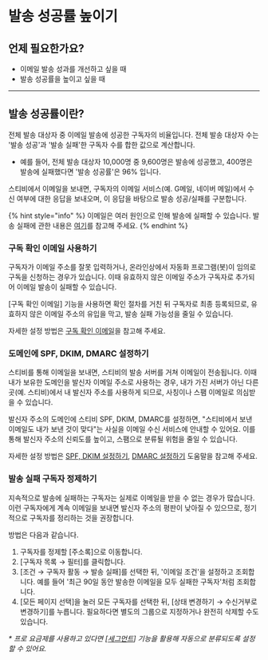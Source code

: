 # 발송 성공률 높이기

## 언제 필요한가요?

* 이메일 발송 성과를 개선하고 싶을 때
* 발송 성공률을 높이고 싶을 때

***

## 발송 성공률이란?

전체 발송 대상자 중 이메일 발송에 성공한 구독자의 비율입니다. 전체 발송 대상자 수는 '발송 성공'과 '발송 실패'한 구독자 수를 합한 값으로 계산합니다.

* 예를 들어, 전체 발송 대상자 10,000명 중 9,600명은 발송에 성공했고, 400명은 발송에 실패했다면 '발송 성공률'은 96% 입니다.

스티비에서 이메일을 보내면, 구독자의 이메일 서비스(예. G메일, 네이버 메일)에서 수신 여부에 대한 응답을 보내오며, 이 응답을 바탕으로 발송 성공/실패를 구분합니다.

{% hint style="info" %}
이메일은 여러 원인으로 인해 발송에 실패할 수 있습니다. 발송 실패에 관한 내용은 [여기](https://help.stibee.com/email/analytics/email-detailed-statistics#bounce)를 참고해 주세요.
{% endhint %}

### 구독 확인 이메일 사용하기

구독자가 이메일 주소를 잘못 입력하거나, 온라인상에서 자동화 프로그램(봇)이 임의로 구독을 신청하는 경우가 있습니다. 이때 유효하지 않은 이메일 주소가 구독자로 추가되어 이메일 발송이 실패할 수 있습니다.

\[구독 확인 이메일] 기능을 사용하면 확인 절차를 거친 뒤 구독자로 최종 등록되므로, 유효하지 않은 이메일 주소의 유입을 막고, 발송 실패 가능성을 줄일 수 있습니다.

자세한 설정 방법은 [구독 확인 이메일](https://help.stibee.com/list/gather-subscribers/form#confirm_email)을 참고해 주세요.

### 도메인에 SPF, DKIM, DMARC 설정하기

스티비를 통해 이메일을 보내면, 스티비의 발송 서버를 거쳐 이메일이 전송됩니다. 이때 내가 보유한 도메인을 발신자 이메일 주소로 사용하는 경우, 내가 가진 서버가 아닌 다른 곳(예. 스티비)에서 내 발신자 주소를 사용하게 되므로, 사칭이나 스팸 이메일로 의심받을 수 있습니다.

발신자 주소의 도메인에 스티비 SPF, DKIM, DMARC를 설정하면, "스티비에서 보낸 이메일도 내가 보낸 것이 맞다"는 사실을 이메일 수신 서비스에 안내할 수 있어요. 이를 통해 발신자 주소의 신뢰도를 높이고, 스팸으로 분류될 위험을 줄일 수 있습니다.

자세한 설정 방법은 [SPF, DKIM 설정하기](https://help.stibee.com/email/managing-sender/spf-dkim#h_01h110pzv84f02jnvmgmn7dvjx), [DMARC 설정하기](https://help.stibee.com/email/managing-sender/dmarc#h_01hj5fn6r44fg750r172j5pwhn) 도움말을 참고해 주세요.

### 발송 실패 구독자 정제하기

지속적으로 발송에 실패하는 구독자는 실제로 이메일을 받을 수 없는 경우가 많습니다. 이런 구독자에게 계속 이메일을 보내면 발신자 주소의 평판이 낮아질 수 있으므로, 정기적으로 구독자를 정리하는 것을 권장합니다.

방법은 다음과 같습니다.

1. 구독자를 정제할 \[주소록]으로 이동합니다.
2. \[구독자 목록 → 필터]를 클릭합니다.
3. \[조건 → 구독자 활동 → 발송 실패]를 선택한 뒤, '이메일 조건'을 설정하고 조회합니다. 예를 들어 '최근 90일 동안 발송한 이메일을 모두 실패한 구독자'처럼 조회합니다.
4. \[모든 페이지 선택]을 눌러 모든 구독자를 선택한 뒤, \[상태 변경하기 → 수신거부로 변경하기]를 누릅니다. 필요하다면 별도의 그룹으로 지정하거나 완전히 삭제할 수도 있습니다.

_\* 프로 요금제를 사용하고 있다면 \[_[_세그먼트_](../../list/classify-subscribers/how-to-use-segment.md)_] 기능을 활용해 자동으로 분류되도록 설정할 수 있어요._

